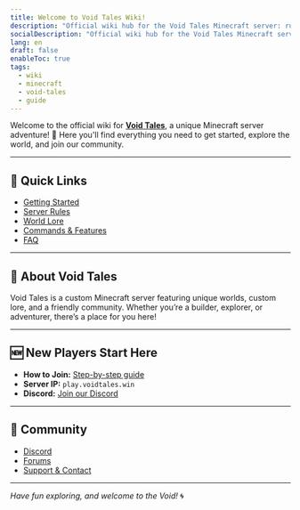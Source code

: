 ```yaml
---
title: Welcome to Void Tales Wiki!
description: "Official wiki hub for the Void Tales Minecraft server: rules, lore, guides, commands, FAQ, and community links."
socialDescription: "Official wiki hub for the Void Tales Minecraft server."
lang: en
draft: false
enableToc: true
tags:
  - wiki
  - minecraft
  - void-tales
  - guide
---
```


Welcome to the official wiki for **[Void Tales](https://voidtales.win)**, a unique Minecraft server adventure! 🍃
Here you'll find everything you need to get started, explore the world, and join our community.

---

## 🧭 Quick Links

- [Getting Started](Getting%20Started)
- [Server Rules](Rules)
- [World Lore](Lore)
- [Commands & Features](Commands)
- [FAQ](FAQ)

---

## 📜 About Void Tales

Void Tales is a custom Minecraft server featuring unique worlds, custom lore, and a friendly community. Whether you’re a builder, explorer, or adventurer, there’s a place for you here!

---

## 🆕 New Players Start Here

- **How to Join:** [Step-by-step guide](Getting-Started)
- **Server IP:** `play.voidtales.win`
- **Discord:** [Join our Discord](https://discord.gg/Am9eZ9aPUu)

---

## 🤝 Community

- [Discord](https://discord.gg/Am9eZ9aPUu)
- [Forums](https://forum.voidtales.win)
- [Support & Contact](Support)

---

*Have fun exploring, and welcome to the Void!* 🌀